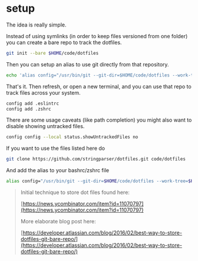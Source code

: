 # setup

The idea is really simple.

Instead of using symlinks (in order to keep files versioned from one folder) you can create a bare repo to track the dotfiles.

```sh
git init --bare $HOME/code/dotfiles
```

Then you can setup an alias to use git directly from that repository.

```sh
echo 'alias config="/usr/bin/git --git-dir=$HOME/code/dotfiles --work-tree=$HOME"' >> $HOME/.zshrc
```

That's it. Then refresh, or open a new terminal, and you can use that repo to track files across your system.

```sh
config add .eslintrc
config add .zshrc
```

There are some usage caveats (like path completion) you might also want to disable showing untracked files.

```sh
config config --local status.showUntrackedFiles no
```

If you want to use the files listed here do

```sh
git clone https://github.com/stringparser/dotfiles.git code/dotfiles
```

And add the alias to your bashrc/zshrc file

```sh
alias config="/usr/bin/git --git-dir=$HOME/code/dotfiles --work-tree=$HOME"
```

> Initial technique to store dot files found here:
>
> [https://news.ycombinator.com/item?id=11070797](https://news.ycombinator.com/item?id=11070797)
>
> More elaborate blog post here:
>
> [https://developer.atlassian.com/blog/2016/02/best-way-to-store-dotfiles-git-bare-repo/](https://developer.atlassian.com/blog/2016/02/best-way-to-store-dotfiles-git-bare-repo/)
